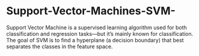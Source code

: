 # Support-Vector-Machines-SVM-
Support Vector Machine is a supervised learning algorithm used for both classification and regression tasks—but it’s mainly known for classification.  The goal of SVM is to find a hyperplane (a decision boundary) that best separates the classes in the feature space.
